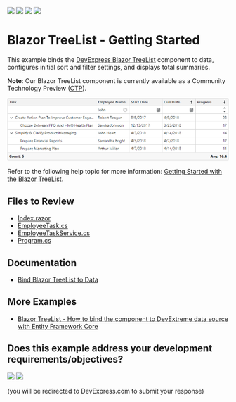 <!-- default badges list -->
![](https://img.shields.io/endpoint?url=https://codecentral.devexpress.com/api/v1/VersionRange/810139581/24.1.3%2B)
[![](https://img.shields.io/badge/Open_in_DevExpress_Support_Center-FF7200?style=flat-square&logo=DevExpress&logoColor=white)](https://supportcenter.devexpress.com/ticket/details/T1236217)
[![](https://img.shields.io/badge/📖_How_to_use_DevExpress_Examples-e9f6fc?style=flat-square)](https://docs.devexpress.com/GeneralInformation/403183)
[![](https://img.shields.io/badge/💬_Leave_Feedback-feecdd?style=flat-square)](#does-this-example-address-your-development-requirementsobjectives)
<!-- default badges end -->
# Blazor TreeList - Getting Started

This example binds the [DevExpress Blazor TreeList](http://docs.devexpress.com/Blazor/404942/components/treelist) component to data, configures initial sort and filter settings, and displays total summaries.

**Note**: Our Blazor TreeList component is currently available as a Community Technology Preview ([CTP](https://www.devexpress.com/aboutus/pre-release.xml)).

![Get Started with DevExpress Blazor TreeList](/blazor-treelist-get-started.png)

Refer to the following help topic for more information: [Getting Started with the Blazor TreeList](https://docs.devexpress.com/Blazor/405000/components/treelist/get-started-with-blazor-treelist).

## Files to Review

- [Index.razor](./CS/GetStartedWithTreeList/Components/Pages/Index.razor)
- [EmployeeTask.cs](./CS/GetStartedWithTreeList/Services/EmployeeTask.cs)
- [EmployeeTaskService.cs](./CS/GetStartedWithTreeList/Services/EmployeeTaskService.cs)
- [Program.cs](./CS/GetStartedWithTreeList/Program.cs)

## Documentation

- [Bind Blazor TreeList to Data](https://docs.devexpress.com/Blazor/404976/components/tree-list/bind-to-data)

## More Examples

- [Blazor TreeList - How to bind the component to DevExtreme data source with Entity Framework Core](https://github.com/DevExpress-Examples/blazor-treelist-bind-to-server-side-data)
<!-- feedback -->
## Does this example address your development requirements/objectives?

[<img src="https://www.devexpress.com/support/examples/i/yes-button.svg"/>](https://www.devexpress.com/support/examples/survey.xml?utm_source=github&utm_campaign=blazor-treelist-get-started&~~~was_helpful=yes) [<img src="https://www.devexpress.com/support/examples/i/no-button.svg"/>](https://www.devexpress.com/support/examples/survey.xml?utm_source=github&utm_campaign=blazor-treelist-get-started&~~~was_helpful=no)

(you will be redirected to DevExpress.com to submit your response)
<!-- feedback end -->
